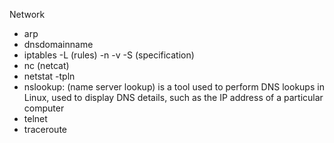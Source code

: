 Network
- arp
- dnsdomainname
- iptables -L (rules) -n -v -S (specification)
- nc (netcat)
- netstat -tpln
- nslookup: (name server lookup) is a tool used to perform DNS lookups in Linux, used to display DNS details, such as the IP address of a particular computer
- telnet
- traceroute
